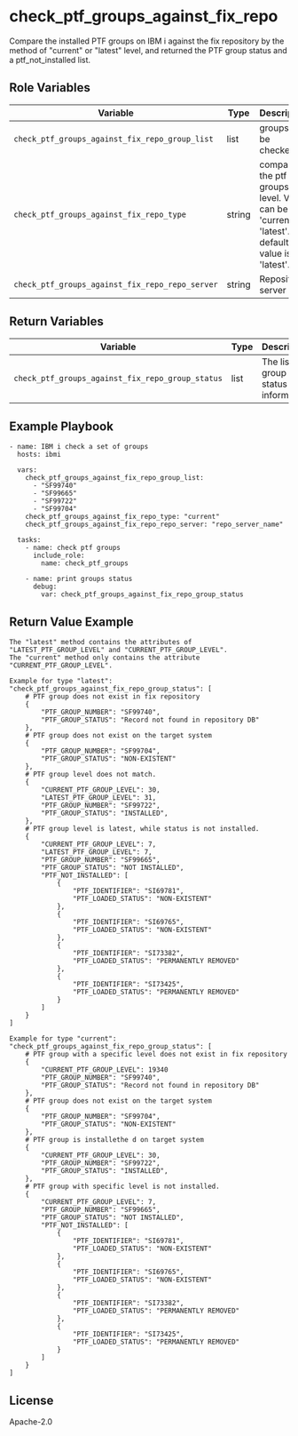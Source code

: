 check_ptf_groups_against_fix_repo
=========

Compare the installed PTF groups on IBM i against the fix repository by the method of "current" or "latest" level, and returned the PTF group status and a ptf_not_installed list.

Role Variables
--------------

| Variable                                            | Type          | Description                                               |
|-----------------------------------------------------|---------------|-----------------------------------------------------------|
| `check_ptf_groups_against_fix_repo_group_list`      | list          | groups will be checked.                                   |
| `check_ptf_groups_against_fix_repo_type`            | string        | compare the ptf groups by level. Value can be 'current' or 'latest'. The default value is 'latest'.|
| `check_ptf_groups_against_fix_repo_repo_server`     | string        | Repository server                                         |

Return Variables
--------------

| Variable                                            | Type          | Description                                               |
|-----------------------------------------------------|---------------|-----------------------------------------------------------|
| `check_ptf_groups_against_fix_repo_group_status`    | list          | The list of group status information.                     |

Example Playbook
----------------
```
- name: IBM i check a set of groups
  hosts: ibmi

  vars:
    check_ptf_groups_against_fix_repo_group_list:
      - "SF99740"
      - "SF99665"
      - "SF99722"
      - "SF99704"
    check_ptf_groups_against_fix_repo_type: "current"
    check_ptf_groups_against_fix_repo_repo_server: "repo_server_name"

  tasks:
    - name: check ptf groups
      include_role:
        name: check_ptf_groups

    - name: print groups status
      debug:
        var: check_ptf_groups_against_fix_repo_group_status

```

Return Value Example
----------------
```
The "latest" method contains the attributes of "LATEST_PTF_GROUP_LEVEL" and "CURRENT_PTF_GROUP_LEVEL".
The "current" method only contains the attribute "CURRENT_PTF_GROUP_LEVEL".

Example for type "latest":
"check_ptf_groups_against_fix_repo_group_status": [
    # PTF group does not exist in fix repository
    {
        "PTF_GROUP_NUMBER": "SF99740",
        "PTF_GROUP_STATUS": "Record not found in repository DB"
    },
    # PTF group does not exist on the target system
    {
        "PTF_GROUP_NUMBER": "SF99704",
        "PTF_GROUP_STATUS": "NON-EXISTENT"
    },
    # PTF group level does not match.
    {
        "CURRENT_PTF_GROUP_LEVEL": 30,
        "LATEST_PTF_GROUP_LEVEL": 31,
        "PTF_GROUP_NUMBER": "SF99722",
        "PTF_GROUP_STATUS": "INSTALLED",
    },
    # PTF group level is latest, while status is not installed.
    {
        "CURRENT_PTF_GROUP_LEVEL": 7,
        "LATEST_PTF_GROUP_LEVEL": 7,
        "PTF_GROUP_NUMBER": "SF99665",
        "PTF_GROUP_STATUS": "NOT INSTALLED",
        "PTF_NOT_INSTALLED": [
            {
                "PTF_IDENTIFIER": "SI69781",
                "PTF_LOADED_STATUS": "NON-EXISTENT"
            },
            {
                "PTF_IDENTIFIER": "SI69765",
                "PTF_LOADED_STATUS": "NON-EXISTENT"
            },
            {
                "PTF_IDENTIFIER": "SI73382",
                "PTF_LOADED_STATUS": "PERMANENTLY REMOVED"
            },
            {
                "PTF_IDENTIFIER": "SI73425",
                "PTF_LOADED_STATUS": "PERMANENTLY REMOVED"
            }
        ]
    }
]

Example for type "current":
"check_ptf_groups_against_fix_repo_group_status": [
    # PTF group with a specific level does not exist in fix repository
    {
        "CURRENT_PTF_GROUP_LEVEL": 19340
        "PTF_GROUP_NUMBER": "SF99740",
        "PTF_GROUP_STATUS": "Record not found in repository DB"
    },
    # PTF group does not exist on the target system
    {
        "PTF_GROUP_NUMBER": "SF99704",
        "PTF_GROUP_STATUS": "NON-EXISTENT"
    },
    # PTF group is installethe d on target system
    {
        "CURRENT_PTF_GROUP_LEVEL": 30,
        "PTF_GROUP_NUMBER": "SF99722",
        "PTF_GROUP_STATUS": "INSTALLED",
    },
    # PTF group with specific level is not installed.
    {
        "CURRENT_PTF_GROUP_LEVEL": 7,
        "PTF_GROUP_NUMBER": "SF99665",
        "PTF_GROUP_STATUS": "NOT INSTALLED",
        "PTF_NOT_INSTALLED": [
            {
                "PTF_IDENTIFIER": "SI69781",
                "PTF_LOADED_STATUS": "NON-EXISTENT"
            },
            {
                "PTF_IDENTIFIER": "SI69765",
                "PTF_LOADED_STATUS": "NON-EXISTENT"
            },
            {
                "PTF_IDENTIFIER": "SI73382",
                "PTF_LOADED_STATUS": "PERMANENTLY REMOVED"
            },
            {
                "PTF_IDENTIFIER": "SI73425",
                "PTF_LOADED_STATUS": "PERMANENTLY REMOVED"
            }
        ]
    }
]
```

License
-------

Apache-2.0
